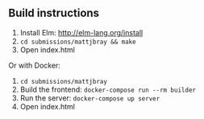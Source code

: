 Build instructions
------------------

1. Install Elm: http://elm-lang.org/install
2. `cd submissions/mattjbray && make`
3. Open index.html

Or with  Docker:

1. `cd submissions/mattjbray`
2. Build the frontend: `docker-compose run --rm builder`
3. Run the server: `docker-compose up server`
4. Open index.html